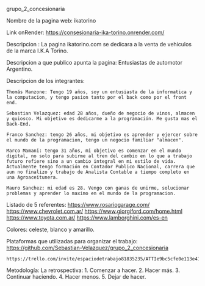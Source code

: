 
grupo_2_concesionaria 

Nombre de la pagina web: ikatorino

Link onRender: https://consesionaria-ika-torino.onrender.com/

Descripcion : La pagina ikatorino.com se dedicara a la venta de vehiculos de la marca I.K.A Torino.

Descripcion a que publico apunta la pagina: Entusiastas de automotor Argentino.

Descripcion de los integrantes: 

    Thomás Manzone: Tengo 19 años, soy un entusiasta de la informatica y la computacion, y tengo pasion tanto por el back como por el front end.

    Sebastian Velazquez: edad 28 años, dueño de negocio de vinos, almacen y quiosco. Mi objetivo es dedicarme a la programación. Me gusta mas el Back-End.

    Franco Sanchez: tengo 26 años, mi objetivo es aprender y ejercer sobre el mundo de la programacion, tengo un negocio familiar "almacen".

    Marco Mamani: tengo 31 años, mi objetivo es comenzar en el mundo digital, no solo para subirme al tren del cambio en lo que a trabajo futuro refiere sino a un cambio integral en mi estilo de vida. Actualmente tengo formación en Contador Publico Nacional, carrera que aun no finalizo y trabajo de Analista Contable a tiempo completo en una Agroaceitunera.

    Mauro Sanchez: mi edad es 28. Vengo con ganas de unirme, solucionar problemas y aprender lo maximo en el mundo de la programacion. 

Listado de 5 referentes:
    https://www.rosariogarage.com/
    https://www.chevrolet.com.ar/
    https://www.giorgiford.com/home.html
    https://www.toyota.com.ar/
    https://www.lamborghini.com/es-en

Colores: celeste, blanco y amarillo.

Plataformas que utilizadas para organizar el trabajo:
    https://github.com/Sebastian-Velazquez/grupo_2_concesionaria

    https://trello.com/invite/espaciodetrabajo81835235/ATTIe9bc5cfe0e113e41ef305441279bf31e804319F2

Metodología:
    La retrospectiva:
    1. Comenzar a hacer.
    2. Hacer más.
    3. Continuar haciendo.
    4. Hacer menos.
    5. Dejar de hacer.